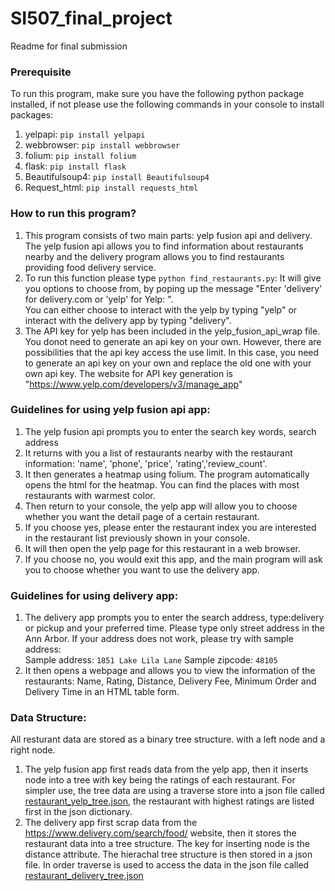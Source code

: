 # SI507_final_project
Readme for final submission </br>
### Prerequisite
To run this program, make sure you have the following python package installed, if not please use the following commands in your console to install packages:
1. yelpapi: `pip install yelpapi`
2. webbrowser: `pip install webbrowser` 
3. folium: `pip install folium`
4. flask: `pip install flask`
5. Beautifulsoup4:  `pip install Beautifulsoup4`
6. Request_html: `pip install requests_html` </br>
### How to run this program?
1. This program consists of two main parts: yelp fusion api and delivery. The yelp fusion api allows you to find information about restaurants nearby and the delivery program allows you to find restaurants providing food delivery service.
2. To run this function please type `python find_restaurants.py`: It will give you options to choose from, by poping up the message "Enter 'delivery' for delivery.com or 'yelp' for Yelp: ". </br>
You can either choose to interact with the yelp by typing "yelp" or interact with the delivery app by typing "delivery". </br>
3. The API key for yelp has been included in the yelp_fusion_api_wrap file. You donot need to generate an api key on your own. However, there are possibilities that the api key access the use limit. In this case, you need to generate an api key on your own and replace the old one with your own api key. The website for API key generation is "https://www.yelp.com/developers/v3/manage_app"
### Guidelines for using yelp fusion api app:
1. The yelp fusion api prompts you to enter the search key words, search address
2. It returns with you a list of restaurants nearby with the restaurant information: 'name', 'phone', 'price', 'rating','review_count'.
3. It then generates a heatmap using folium. The program automatically opens the html for the heatmap. You can find the places with most restaurants with warmest color.
4. Then return to your console, the yelp app will allow you to choose whether you want the detail page of a certain restaurant.
5. If you choose yes, please enter the restaurant index you are interested in the restaurant list previously shown in your console.
6. It will then open the yelp page for this restaurant in a web browser.
7. If you choose no, you would exit this app, and the main program will ask you to choose whether you want to use the delivery app.
### Guidelines for using delivery app:
1. The delivery app prompts you to enter the search address, type:delivery or pickup and your preferred time. Please type only street address in the Ann Arbor.  If your address does not work, please try with sample address: <br>
Sample address: `1851 Lake Lila Lane`
Sample zipcode: `48105`
2. It then opens a webpage and allows you to view the information of the restaurants: Name, Rating, Distance, Delivery Fee, Minimum Order and Delivery Time in an HTML table form. <br>
### Data Structure:
All resturant data are stored as a binary tree structure. with a left node and a right node.
1. The yelp fusion app first reads data from the yelp app, then it inserts node into a tree with key being the ratings of each restaurant. For simpler use, the tree data are using a traverse store into a json file called [restaurant_yelp_tree.json](restaurant_yelp_tree.json), the restaurant with highest ratings are listed first in the json dictionary.
2. The delivery app first scrap data from the https://www.delivery.com/search/food/ website, then it stores the restaurant data into a tree structure. The key for inserting node is the distance attribute. The hierachal tree structure is then stored in a json file. In order traverse is used to access the data in the json file called [restaurant_delivery_tree.json](restaurant_delivery_tree.json)



